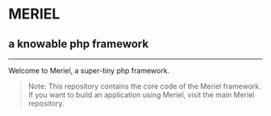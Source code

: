 # MERIEL #
## a knowable php framework ##

- - - -

Welcome to Meriel, a super-tiny php framework.


 > Note: This repository contains the core code of the Meriel framework. If you want to build an application using Meriel, visit the main Meriel repository.